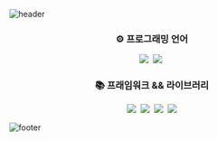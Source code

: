 ![header](https://capsule-render.vercel.app/api?type=Waving&color=007E7E&height=100&section=header&text=Gitsunmin&fontColor=F4631E&fontAlignX=45&fontAlignY=35&fontSize=40&animation=twinkling)

<h3 align="center">⚙️ 프로그래밍 언어</h3>
<p align="center">
  <img src="https://img.shields.io/badge/-JavaScript-yellow?logo=javascript&logoColor=white"/>&nbsp
  <img src="https://img.shields.io/badge/-TypeScript-blue?logo=typescript&logoColor=white"/>&nbsp
</p>

<h3 align="center">📚 프래임워크 && 라이브러리 </h3>
<p align="center">
  <img src="https://img.shields.io/badge/-Vue-42B883"/>&nbsp
  <img src="https://img.shields.io/badge/-React-61DBFB"/>&nbsp
  <img src="https://img.shields.io/badge/-Svelte-EC4f27"/>&nbsp
  <img src="https://img.shields.io/badge/-GraphQL-E10098"/>
</p>

![footer](https://capsule-render.vercel.app/api?type=Waving&color=007E7E&height=50&section=footer)
